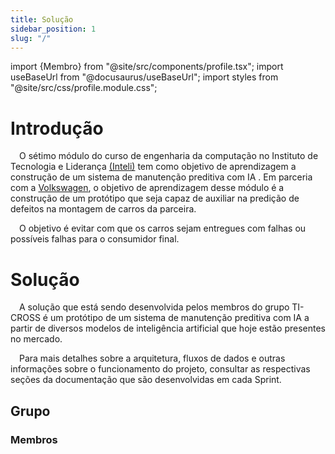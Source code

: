 ```yaml
---
title: Solução
sidebar_position: 1
slug: "/"
---
```

import {Membro} from "@site/src/components/profile.tsx";
import useBaseUrl from "@docusaurus/useBaseUrl";
import styles from "@site/src/css/profile.module.css";

# Introdução

&emsp;O sétimo módulo do curso de engenharia da computação no Instituto de Tecnologia e Liderança [(Inteli)](https://www.inteli.edu.br/) tem como objetivo de aprendizagem a construção de um sistema de manutenção preditiva com IA . Em parceria com a [Volkswagen](https://www.vw.com.br/pt.html), o objetivo de aprendizagem desse módulo é a construção de um protótipo que seja capaz de auxiliar na predição de defeitos na montagem de carros da parceira. 

&emsp;O objetivo é evitar com que os carros sejam entregues com falhas ou possíveis falhas para o consumidor final. 

# Solução 

&emsp;A solução que está sendo desenvolvida pelos membros do grupo TI-CROSS é um protótipo de um sistema de manutenção preditiva com IA a partir de diversos modelos de inteligência artificial que hoje estão presentes no mercado. 

&emsp;Para mais detalhes sobre a arquitetura, fluxos de dados e outras informações sobre o funcionamento do projeto, consultar as respectivas seções da documentação que são desenvolvidas em cada Sprint.

## Grupo

### Membros 

<div className={styles.profiles}>
    <Membro nome="José Alencar" imagem={useBaseUrl("/img/integrantes/jose-alencar.jpg")} linkedin="https://www.linkedin.com/in/josevalencar/"></Membro>
    <Membro nome="Luiza Rubim" imagem={useBaseUrl("/img/integrantes/luiza-rubim.jpg")} linkedin="https://www.linkedin.com/in/luiza-rubim/"></Membro>
    <Membro nome="Marco Rizzi" imagem={useBaseUrl("/img/integrantes/marco-rizzi.jpg")} linkedin="https://www.linkedin.com/in/marco-antonio-rizzi-620b56257/"></Membro>
    <Membro nome="Murilo Prianti" imagem={useBaseUrl("/img/integrantes/murilo-prianti.jpg")} linkedin="https://www.linkedin.com/in/murilo-prianti-0073111a1/"></Membro>
    <Membro nome="Pedro Cruz" imagem={useBaseUrl("/img/integrantes/pedro-cruz.jpg")} linkedin="https://www.linkedin.com/in/pedro-henrique-coutinho-cruz/"></Membro>
    <Membro nome="Raí De Oliveira" imagem={useBaseUrl("/img/integrantes/rai-de-oliveira.jpg")} linkedin="https://www.linkedin.com/in/raideoliveira/"></Membro>
    <Membro nome="Vitoria Novaes" imagem={useBaseUrl("/img/integrantes/vitoria-novaes.jpg")} linkedin="https://www.linkedin.com/in/vitoria-novaes/"></Membro>
</div>

